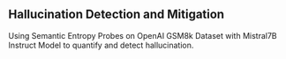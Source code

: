 ## Hallucination Detection and Mitigation 

Using Semantic Entropy Probes on OpenAI GSM8k Dataset with Mistral7B Instruct Model to quantify and detect hallucination.